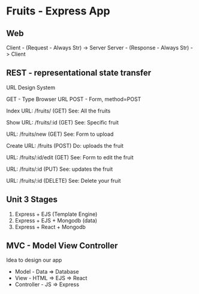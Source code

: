 # Fruits - Express App

## Web

Client - (Request - Always Str) -> Server
Server - (Response - Always Str) -> Client

## REST - representational state transfer

URL Design System

GET - Type Browser URL
POST - Form, method=POST

Index URL: /fruits/ (GET)
See: All the fruits

Show URL: /fruits/:id (GET)
See: Specific fruit

URL: /fruits/new (GET)
See: Form to upload

Create URL: /fruits (POST)
Do: uploads the fruit

URL: /fruits/:id/edit (GET)
See: Form to edit the fruit

URL: /fruits/:id (PUT)
See: updates the fruit

URL: /fruits/:id (DELETE)
See: Delete your fruit

## Unit 3 Stages

1. Express + EJS (Template Engine)
2. Express + EJS + Mongodb (data)
3. Express + React + Mongodb

## MVC - Model View Controller

Idea to design our app

* Model -  Data =>  Database
* View - HTML => EJS => React
* Controller - JS => Express
